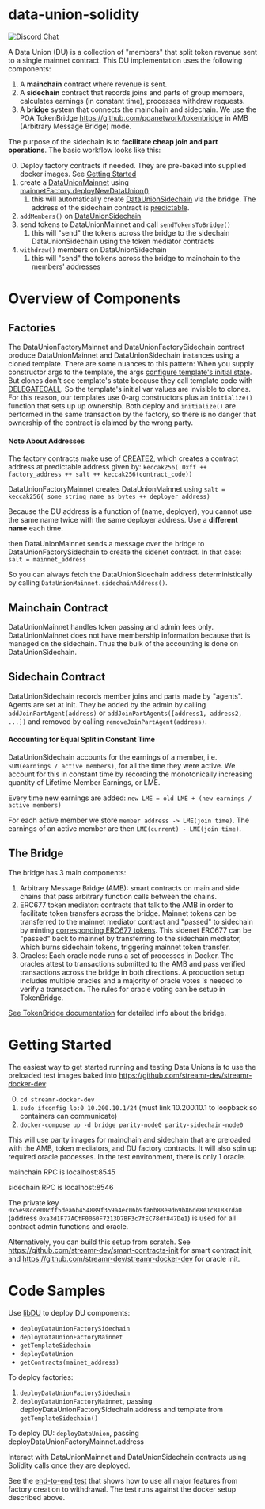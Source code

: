 # data-union-solidity

[![Discord Chat](https://img.shields.io/discord/801574432350928907.svg?label=Discord&logo=Discord&colorB=7289da)](https://discord.gg/FVtAph9cvz)

A Data Union (DU) is a collection of "members" that split token revenue sent to a single mainnet contract. This DU implementation uses the following components:

1. A **mainchain** contract where revenue is sent.
2. A **sidechain** contract that records joins and parts of group members, calculates earnings (in constant time), processes withdraw requests.
3. A **bridge** system that connects the mainchain and sidechain. We use the POA TokenBridge https://github.com/poanetwork/tokenbridge in AMB (Arbitrary Message Bridge) mode.

The purpose of the sidechain is to **facilitate cheap join and part operations**. The basic workflow looks like this:

0. Deploy factory contracts if needed. They are pre-baked into supplied docker images. See [Getting Started](#getting-started)
1. create a [DataUnionMainnet](https://github.com/streamr-dev/data-union-solidity/blob/master/contracts/DataUnionMainnet.sol) using [mainnetFactory.deployNewDataUnion()](https://github.com/streamr-dev/data-union-solidity/blob/b703721ad0b4aff0bde297b88293365ea2d37022/contracts/DataUnionFactoryMainnet.sol#L114)
    1. this will automatically create [DataUnionSidechain](https://github.com/streamr-dev/data-union-solidity/blob/master/contracts/DataUnionSidechain.sol) via the bridge. The address of the sidechain contract is [predictable](#note-about-addresses).
2. `addMembers()` on [DataUnionSidechain](https://github.com/streamr-dev/data-union-solidity/blob/master/contracts/DataUnionSidechain.sol)
3. send tokens to DataUnionMainnet and call `sendTokensToBridge()`
    1. this will "send" the tokens across the bridge to the sidechain DataUnionSidechain using the token mediator contracts
4. `withdraw()` members on DataUnionSidechain
    1. this will "send" the tokens across the bridge to mainchain to the members' addresses


# Overview of Components

## Factories

The DataUnionFactoryMainnet and DataUnionFactorySidechain contract produce DataUnionMainnet and DataUnionSidechain instances using a cloned template. There are some nuances to this pattern: When you supply constructor args to the template, the args [configure template's initial state](https://medium.com/@hayeah/diving-into-the-ethereum-vm-part-5-the-smart-contract-creation-process-cb7b6133b855). But clones don't see template's state because they call template code with [DELEGATECALL](https://ethervm.io/#F4). So the template's initial var values are invisible to clones. For this reason, our templates use 0-arg constructors plus an `initialize()` function that sets up up ownership. Both deploy and `initialize()` are performed in the same transaction by the factory, so there is no danger that ownership of the contract is claimed by the wrong party.

#### Note About Addresses
The factory contracts make use of [CREATE2](https://eips.ethereum.org/EIPS/eip-1014), which creates a contract address at predictable address given by:
`keccak256( 0xff ++ factory_address ++ salt ++ keccak256(contract_code))`

DataUnionFactoryMainnet creates DataUnionMainnet using
`salt = keccak256( some_string_name_as_bytes ++ deployer_address)`

Because the DU address is a function of (name, deployer), you cannot use the same name twice with the same deployer address. Use a **different name** each time.

then DataUnionMainnet sends a message over the bridge to DataUnionFactorySidechain to create the sidenet contract. In that case:
`salt = mainnet_address`

So you can always fetch the DataUnionSidechain address deterministically by calling `DataUnionMainnet.sidechainAddress()`.


## Mainchain Contract
DataUnionMainnet handles token passing and admin fees only. DataUnionMainnet does not have membership information because that is managed on the sidechain. Thus the bulk of the accounting is done on DataUnionSidechain.

## Sidechain Contract
DataUnionSidechain records member joins and parts made by "agents". Agents are set at init. They be added by the admin by calling `addJoinPartAgent(address)` or `addJoinPartAgents([address1, address2, ...])` and removed by calling `removeJoinPartAgent(address)`.

#### Accounting for Equal Split in Constant Time

DataUnionSidechain accounts for the earnings of a member, i.e. `SUM(earnings / active members)`, for all the time they were active. We account for this in constant time by recording the monotonically increasing quantity of Lifetime Member Earnings, or LME.

Every time new earnings are added: `new LME = old LME + (new earnings / active members)`

For each active member we store `member address -> LME(join time)`. The earnings of an active member are then `LME(current) - LME(join time)`.


## The Bridge
The bridge has 3 main components:
1. Arbitrary Message Bridge (AMB): smart contracts on main and side chains that pass arbitrary function calls between the chains.
2. ERC677 token mediator: contracts that talk to the AMB in order to facilitate token transfers across the bridge. Mainnet tokens can be transferred to the mainnet mediator contract and "passed" to sidechain by minting [corresponding ERC677 tokens](https://github.com/poanetwork/tokenbridge-contracts/blob/master/contracts/upgradeable_contracts/amb_erc677_to_erc677/BasicStakeTokenMediator.sol). This sidenet ERC677 can be "passed" back to mainnet by transferring to the sidechain mediator, which burns sidechain tokens, triggering mainnet token transfer.
3. Oracles: Each oracle node runs a set of processes in Docker. The oracles attest to transactions submitted to the AMB and pass verified transactions across the bridge in both directions. A production setup includes multiple oracles and a majority of oracle votes is needed to verify a transaction. The rules for oracle voting can be setup in TokenBridge.

[See TokenBridge documentation](https://docs.tokenbridge.net/amb-bridge/about-amb-bridge) for detailed info about the bridge.

# Getting Started
The easiest way to get started running and testing Data Unions is to use the preloaded test images baked into https://github.com/streamr-dev/streamr-docker-dev:

0. `cd streamr-docker-dev`
1. `sudo ifconfig lo:0 10.200.10.1/24` (must link 10.200.10.1 to loopback so containers can communicate)
2. `docker-compose up -d bridge parity-node0 parity-sidechain-node0`

This will use parity images for mainchain and sidechain that are preloaded with the AMB, token mediators, and DU factory contracts. It will also spin up required oracle processes. In the test environment, there is only 1 oracle.

mainchain RPC is localhost:8545

sidechain RPC is localhost:8546

The private key `0x5e98cce00cff5dea6b454889f359a4ec06b9fa6b88e9d69b86de8e1c81887da0` (address `0xa3d1F77ACfF0060F7213D7BF3c7fEC78df847De1`) is used for all contract admin functions and oracle.


Alternatively, you can build this setup from scratch. See https://github.com/streamr-dev/smart-contracts-init for smart contract init, and https://github.com/streamr-dev/streamr-docker-dev for oracle init.

# Code Samples

Use [libDU](https://github.com/streamr-dev/data-union-solidity/blob/DU-12-move-adminfee-mainnet/test/utils/libDU.js) to deploy DU components:
  - `deployDataUnionFactorySidechain`
  - `deployDataUnionFactoryMainnet`
  - `getTemplateSidechain`
  - `deployDataUnion`
  - `getContracts(mainet_address)`

To deploy factories:
1. `deployDataUnionFactorySidechain`
2. `deployDataUnionFactoryMainnet`, passing deployDataUnionFactorySidechain.address and template from `getTemplateSidechain()`

To deploy DU:
`deployDataUnion`, passing deployDataUnionFactoryMainnet.address

Interact with DataUnionMainnet and DataUnionSidechain contracts using Solidity calls once they are deployed.

See the [end-to-end test](https://github.com/streamr-dev/data-union-solidity/blob/master/test/e2e/usingPlainEthers.js) that shows how to use all major features from factory creation to withdrawal. The test runs against the docker setup described above.
